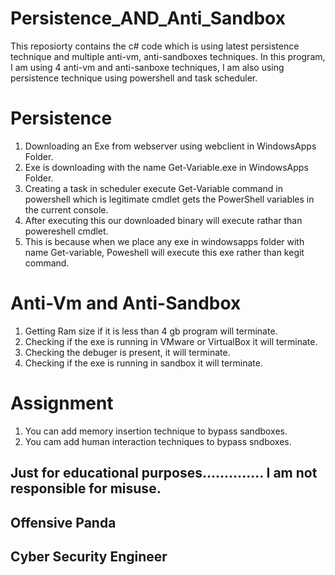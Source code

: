 # Persistence_AND_Anti_Sandbox
This reposiorty contains the c# code which is using latest persistence technique and multiple anti-vm, anti-sandboxes techniques. In this program, I am using 4 anti-vm and anti-sanboxe techniques, I am also using persistence technique using powershell and task scheduler.


# Persistence
1) Downloading an Exe from webserver using webclient in WindowsApps Folder.
2) Exe is downloading with the name Get-Variable.exe in WindowsApps Folder.
3) Creating a task in scheduler execute Get-Variable command in powershell which is legitimate cmdlet gets the PowerShell variables in the current console.
4) After executing this our downloaded binary will execute rathar than powereshell cmdlet.
5) This is because when we place any exe in windowsapps folder with name Get-variable, Poweshell will execute this exe rather than kegit command.


# Anti-Vm and Anti-Sandbox
1) Getting Ram size if it is less than 4 gb program will terminate.
2) Checking if the exe is running in VMware or VirtualBox it will terminate.
3) Checking the debuger is present, it will terminate.
4) Checking if the exe is running in sandbox it will terminate.


# Assignment
1) You can add memory insertion technique to bypass sandboxes.
2) You cam add human interaction techniques to bypass sndboxes.




## Just for educational purposes.............. I am not responsible for misuse.
## Offensive Panda
## Cyber Security Engineer

